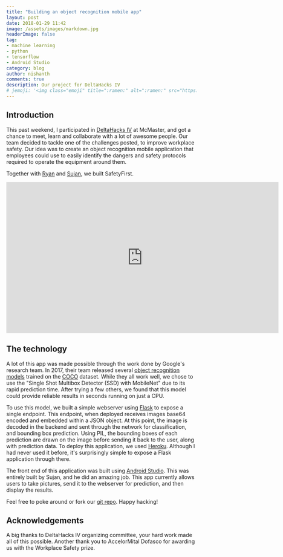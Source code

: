 ```yaml
---
title: "Building an object recognition mobile app"
layout: post
date: 2018-01-29 11:42
image: /assets/images/markdown.jpg
headerImage: false
tag:
- machine learning
- python
- tensorflow
- Android Studio
category: blog
author: nishanth
comments: true
description: Our project for DeltaHacks IV
# jemoji: '<img class="emoji" title=":ramen:" alt=":ramen:" src="https://assets.github.com/images/icons/emoji/unicode/1f35c.png" height="20" width="20" align="absmiddle">'
---
```


## Introduction

This past weekend, I participated in [DeltaHacks IV](http://deltahacks.com/) at McMaster, and got a chance to meet, learn and collaborate with a lot of awesome people. Our team decided to tackle one of the challenges posted, to improve workplace safety. Our idea was to create an object recognition mobile application that employees could use to easily identify the dangers and safety protocols required to operate the equipment around them.

Together with [Ryan](https://github.com/RyanNourbaran) and [Sujan](https://github.com/Sujan-Kandeepan), we built SafetyFirst.

<iframe src='https://gfycat.com/ifr/ThinFastDanishswedishfarmdog' frameborder='0' scrolling='no' width='720' height='400' allowfullscreen></iframe>


## The technology

A lot of this app was made possible through the work done by Google's research team. In 2017, their team released several [object recognition models](https://github.com/tensorflow/models/tree/master/research/object_detection) trained on the [COCO](http://cocodataset.org) dataset. While they all work well, we chose to use the "Single Shot Multibox Detector (SSD) with MobileNet" due to its rapid prediction time. After trying a few others, we found that this model could provide reliable results in seconds running on just a CPU.

To use this model, we built a simple webserver using [Flask](http://flask.pocoo.org/) to expose a single endpoint. This endpoint, when deployed receives images base64 encoded and embedded within a JSON object. At this point, the image is decoded in the backend and sent through the network for classification, and bounding box prediction. Using PIL, the bounding boxes of each prediction are drawn on the image before sending it back to the user, along with prediction data. To deploy this application, we used [Heroku](https://www.heroku.com/). Although I had never used it before, it's surprisingly simple to expose a Flask application through there.

The front end of this application was built using [Android Studio](https://developer.android.com/studio/index.html). This was entirely built by Sujan, and he did an amazing job. This app currently allows users to take pictures, send it to the webserver for prediction, and then display the results.

Feel free to poke around or fork our [git repo](https://github.com/nishanthmerwin/deltahacks4_arsafety). Happy hacking! 


## Acknowledgements

A big thanks to DeltaHacks IV organizing committee, your hard work made all of this possible. Another thank you to AccelorMital Dofasco for awarding us with the Workplace Safety prize. 



